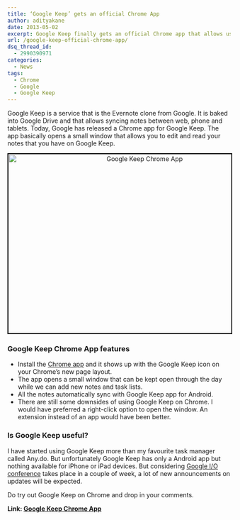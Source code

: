 ```yaml
---
title: ‘Google Keep’ gets an official Chrome App
author: adityakane
date: 2013-05-02
excerpt: Google Keep finally gets an official Chrome app that allows users to create task-lists, notes and images from their Chrome browser. Google Keep syncs with Android phones at the moment.
url: /google-keep-official-chrome-app/
dsq_thread_id:
  - 2990390971
categories:
  - News
tags:
  - Chrome
  - Google
  - Google Keep
---
```

Google Keep is a service that is the Evernote clone from Google. It is baked into Google Drive and that allows syncing notes between web, phone and tablets. Today, Google has released a Chrome app for Google Keep. The app basically opens a small window that allows you to edit and read your notes that you have on Google Keep.

<p style="text-align: center;">
  <a href="http://cdn.devilsworkshop.org/files/2013/05/Google-Keep-Chrome-App.png"><img class="aligncenter  wp-image-73755" style="border: 2px solid black;" alt="Google Keep Chrome App" src="http://cdn.devilsworkshop.org/files/2013/05/Google-Keep-Chrome-App-600x404.png" width="600" height="404" /></a>
</p>

### Google Keep Chrome App features

  * Install the <a href="https://chrome.google.com/webstore/detail/google-keep/hmjkmjkepdijhoojdojkdfohbdgmmhki" onclick="_gaq.push(['_trackEvent', 'outbound-article', 'https://chrome.google.com/webstore/detail/google-keep/hmjkmjkepdijhoojdojkdfohbdgmmhki', 'Chrome app']);" >Chrome app</a> and it shows up with the Google Keep icon on your Chrome&#8217;s new page layout.
  * The app opens a small window that can be kept open through the day while we can add new notes and task lists.
  * All the notes automatically sync with Google Keep app for Android.
  * There are still some downsides of using Google Keep on Chrome. I would have preferred a right-click option to open the window. An extension instead of an app would have been better.

### Is Google Keep useful?

I have started using Google Keep more than my favourite task manager called Any.do. But unfortunately Google Keep has only a Android app but nothing available for iPhone or iPad devices. But considering [Google I/O conference][1] takes place in a couple of week, a lot of new announcements on updates will be expected.

Do try out Google Keep on Chrome and drop in your comments.

**Link: <a href="https://chrome.google.com/webstore/detail/google-keep/hmjkmjkepdijhoojdojkdfohbdgmmhki" onclick="_gaq.push(['_trackEvent', 'outbound-article', 'https://chrome.google.com/webstore/detail/google-keep/hmjkmjkepdijhoojdojkdfohbdgmmhki', 'Google Keep Chrome App']);" >Google Keep Chrome App</a>**

 [1]: http://devilsworkshop.org/analysis/5-announcements-expect-google-io-2013/73600/ "5 Announcements expecd at Google I/O 2013"
